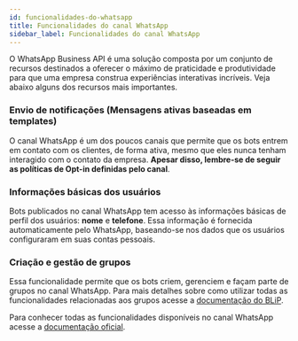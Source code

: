 ```yaml
---
id: funcionalidades-do-whatsapp
title: Funcionalidades do canal WhatsApp
sidebar_label: Funcionalidades do canal WhatsApp
---
```


O WhatsApp Business API é uma solução composta por um conjunto de recursos destinados a oferecer o máximo de praticidade e produtividade para que uma empresa construa experiências interativas incríveis. Veja abaixo alguns dos recursos mais importantes.

### Envio de notificações (Mensagens ativas baseadas em templates)
O canal WhatsApp é um dos poucos canais que permite que os bots entrem em contato com os clientes, de forma ativa, mesmo que eles nunca tenham interagido com o contato da empresa. **Apesar disso, lembre-se de seguir as políticas de Opt-in definidas pelo canal**.


### Informações básicas dos usuários
Bots publicados no canal WhatsApp tem acesso às informações básicas de perfil dos usuários: **nome** e **telefone**. Essa informação é fornecida automaticamente pelo WhatsApp, baseando-se nos dados que os usuários configuraram em suas contas pessoais.

### Criação e gestão de grupos
Essa funcionalidade permite que os bots criem, gerenciem e façam parte de grupos no canal WhatsApp. Para mais detalhes sobre como utilizar todas as funcionalidades relacionadas aos grupos acesse a [documentação do BLiP](https://docs.blip.ai/#whatsapp).

Para conhecer todas as funcionalidades disponíveis no canal WhatsApp acesse a [documentação oficial](https://www.whatsapp.com/business/api).


<!-- Rating frame -->
<script type="text/javascript" src="/scripts/rating.js"></script>